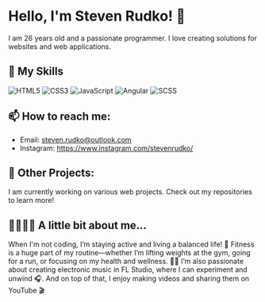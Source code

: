 # Hello, I'm Steven Rudko! 👋

I am 26 years old and a passionate programmer. I love creating solutions for websites and web applications.

## 🚀 My Skills
![HTML5](https://img.icons8.com/color/48/000000/html-5.png)
![CSS3](https://img.icons8.com/color/48/000000/css3.png)
![JavaScript](https://img.icons8.com/color/48/000000/javascript.png)
![Angular](https://img.icons8.com/color/48/000000/angularjs.png)
![SCSS](https://img.icons8.com/color/48/000000/sass.png)

## 📫 How to reach me:
- Email: steven.rudko@outlook.com
- Instagram: https://www.instagram.com/stevenrudko/

## 🌱 Other Projects:
I am currently working on various web projects. Check out my repositories to learn more!

## 🏋️‍♂️🎶🎥 A little bit about me...
When I'm not coding, I’m staying active and living a balanced life! 💪 Fitness is a huge part of my routine—whether I’m lifting weights at the gym, going for a run, or focusing on my health and wellness. 🏃‍♂️ I’m also passionate about creating electronic music in FL Studio, where I can experiment and unwind 🎧. And on top of that, I enjoy making videos and sharing them on YouTube 🎬
